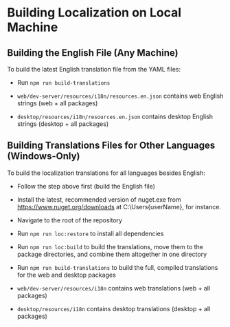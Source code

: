 # Building Localization on Local Machine

## Building the English File (Any Machine)

To build the latest English translation file from the YAML files:

* Run `npm run build-translations`

* `web/dev-server/resources/i18n/resources.en.json` contains web English strings (web + all packages)
* `desktop/resources/i18n/resources.en.json` contains desktop English strings (desktop + all packages)

## Building Translations Files for Other Languages (Windows-Only)

To build the localization translations for all languages besides English:

* Follow the step above first (build the English file)
* Install the latest, recommended version of nuget.exe from <https://www.nuget.org/downloads> at C:\Users\{userName}, for instance.
* Navigate to the root of the repository
* Run `npm run loc:restore` to install all dependencies
* Run `npm run loc:build` to build the translations, move them to the package directories, and combine them altogether in one directory
* Run `npm run build-translations` to build the full, compiled translations for the web and desktop packages

* `web/dev-server/resources/i18n` contains web translations (web + all packages)
* `desktop/resources/i18n` contains desktop translations (desktop + all packages)
